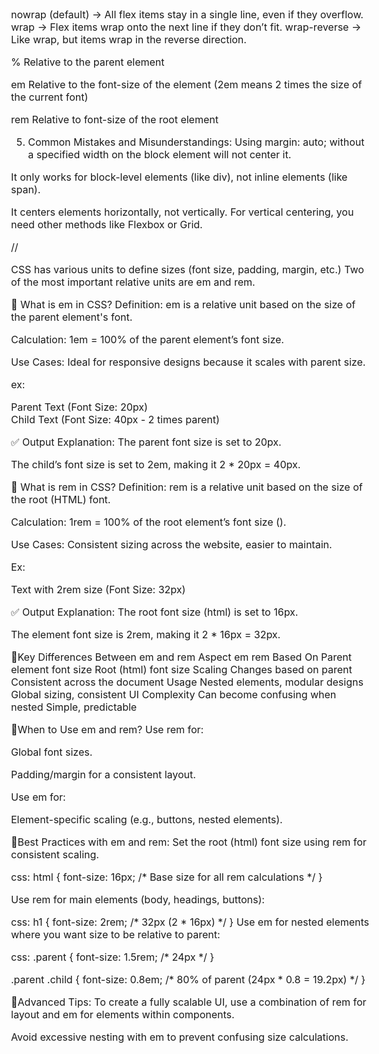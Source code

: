 nowrap (default) → All flex items stay in a single line, even if they overflow.
wrap → Flex items wrap onto the next line if they don’t fit.
wrap-reverse → Like wrap, but items wrap in the reverse direction.


%	Relative to the parent element

em	Relative to the font-size of the element (2em means 2 times the size of the current font)

rem	Relative to font-size of the root element




5. Common Mistakes and Misunderstandings:
Using margin: auto; without a specified width on the block element will not center it.

It only works for block-level elements (like div), not inline elements (like span).

It centers elements horizontally, not vertically. For vertical centering, you need other methods like Flexbox or Grid.


//

CSS has various units to define sizes (font size, padding, margin, etc.)
Two of the most important relative units are em and rem.

    
🚀 What is em in CSS?
Definition: em is a relative unit based on the size of the parent element's font.

Calculation: 1em = 100% of the parent element’s font size.

Use Cases: Ideal for responsive designs because it scales with parent size.

ex:
<!DOCTYPE html>
<html>
<head>
<style>
  body {
    font-size: 16px;
  }

  .parent {
    font-size: 20px;
  }

  .child {
    font-size: 2em; /* 2 times the parent's font size */
  }
</style>
</head>
<body>
  <div class="parent">
    Parent Text (Font Size: 20px)
    <div class="child">
      Child Text (Font Size: 40px - 2 times parent)
    </div>
  </div>
</body>
</html>

✅ Output Explanation:
The parent font size is set to 20px.

The child’s font size is set to 2em, making it 2 * 20px = 40px.


🚀 What is rem in CSS?
Definition: rem is a relative unit based on the size of the root (HTML) font.

Calculation: 1rem = 100% of the root element’s font size (<html>).

Use Cases: Consistent sizing across the website, easier to maintain.

Ex:
<!DOCTYPE html>
<html>
<head>
<style>
  html {
    font-size: 16px;
  }

  .element {
    font-size: 2rem; /* 2 times the root font size */
  }
</style>
</head>
<body>
  <div class="element">
    Text with 2rem size (Font Size: 32px)
  </div>
</body>
</html>

✅ Output Explanation:
The root font size (html) is set to 16px.

The element font size is 2rem, making it 2 * 16px = 32px.


🚀Key Differences Between em and rem
Aspect	       em	                                 rem
Based On	   Parent element font size	             Root (html) font size
Scaling	       Changes based on parent	             Consistent across the document
Usage	       Nested elements, modular designs	     Global sizing, consistent UI
Complexity	   Can become confusing when nested	     Simple, predictable


🚀When to Use em and rem?
Use rem for:

Global font sizes.

Padding/margin for a consistent layout.

Use em for:

Element-specific scaling (e.g., buttons, nested elements).


🚀Best Practices with em and rem:
Set the root (html) font size using rem for consistent scaling.

css:
html {
  font-size: 16px; /* Base size for all rem calculations */
}


Use rem for main elements (body, headings, buttons):

css:
h1 {
  font-size: 2rem; /* 32px (2 * 16px) */
}
Use em for nested elements where you want size to be relative to parent:

css:
.parent {
  font-size: 1.5rem; /* 24px */
}

.parent .child {
  font-size: 0.8em; /* 80% of parent (24px * 0.8 = 19.2px) */
}


🚀Advanced Tips:
To create a fully scalable UI, use a combination of rem for layout and em for elements within components.

Avoid excessive nesting with em to prevent confusing size calculations.